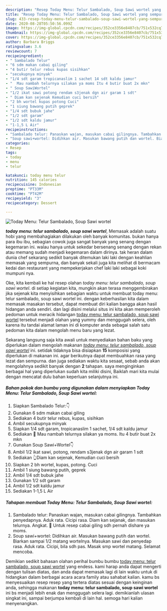 ```yaml
---
description: "Resep Today Menu: Telur Sambalado, Soup Sawi wortel yang sempurna"
title: "Resep Today Menu: Telur Sambalado, Soup Sawi wortel yang sempurna"
slug: 433-resep-today-menu-telur-sambalado-soup-sawi-wortel-yang-sempurna
date: 2020-08-28T05:50:56.099Z
image: https://img-global.cpcdn.com/recipes/352ce3356e8407cb/751x532cq70/today-menu-telur-sambalado-soup-sawi-wortel-foto-resep-utama.jpg
thumbnail: https://img-global.cpcdn.com/recipes/352ce3356e8407cb/751x532cq70/today-menu-telur-sambalado-soup-sawi-wortel-foto-resep-utama.jpg
cover: https://img-global.cpcdn.com/recipes/352ce3356e8407cb/751x532cq70/today-menu-telur-sambalado-soup-sawi-wortel-foto-resep-utama.jpg
author: Barbara Briggs
ratingvalue: 3.6
reviewcount: 7
recipeingredient:
- " Sambalado Telur"
- "6 sdm makan cabai giling"
- "4 butir telur rebus kupas sisihkan"
- "secukupnya minyak"
- "1/4 sdt garam tropicanaslim 1 sachet 14 sdt kaldu jamur"
- "  Mau nambah telurnya silakan ya moms Itu 4 butir buat 2x mkn"
- " Soup SawiWortel"
- "1/2 ikat sawi potong rendam s3jenak dgn air garam 1 sdt"
- " Diam kan sejenak Kemudian cuci bersih"
- "2 bh wortel kupas potong Cuci"
- "1 siung bawang putih geprek"
- "1/4 sdt bubuk jahe"
- "1/2 sdt garam"
- "1/2 sdt kaldu jamur"
- "1-1,5 L Air"
recipeinstructions:
- "Sambalado telur: Panaskan wajan, masukan cabai gilingnya. Tambahkan penyedapnya. Aduk rata. Cicipi rasa. Diam kan sejanak, dan masukan telurnya. Angkat. 📌 Untuk resep cabai giling sdh pernah dishare ya moms."
- "Soup sawi+wortel: Didihkan air. Masukan bawang putih dan wortel. Biarkan sampai 1/2 matang wortelnya. Masukan sawi dan penyedap rasa. Aduk rata. Cicipi, bila sdh pas. Masak smp wortel matang. Selamat mencoba."
categories:
- Resep
tags:
- today
- menu
- telur

katakunci: today menu telur 
nutrition: 145 calories
recipecuisine: Indonesian
preptime: "PT33M"
cooktime: "PT42M"
recipeyield: "3"
recipecategory: Dessert

---
```



![Today Menu: Telur Sambalado, Soup Sawi wortel](https://img-global.cpcdn.com/recipes/352ce3356e8407cb/751x532cq70/today-menu-telur-sambalado-soup-sawi-wortel-foto-resep-utama.jpg)

<b><i>today menu: telur sambalado, soup sawi wortel</i></b>, Memasak adalah suatu hobi yang membahagiakan dilakukan oleh banyak komunitas. bukan hanya para ibu ibu, sebagian cowok juga sangat banyak yang senang dengan kegemaran ini. walau hanya untuk sekedar bersenang senang dengan rekan atau memang sudah menjadi kegemaran dalam dirinya. tak heran dalam dunia chef sekarang sedikit banyak ditemukan laki laki dengan keahlian memasak yang sempurna, dan banyak sekali juga kita melihat di bermacam kedai dan restaurant yang mempekerjakan chef laki laki sebagai koki mumpuni nya.



Oke, kita kembali ke hal resep olahan <i>today menu: telur sambalado, soup sawi wortel</i>. di setiap kegiatan kita, mungkin akan terasa menggembirakan jika sejenak kita menyisihkan sebagian waktu untuk membuat today menu: telur sambalado, soup sawi wortel ini. dengan keberhasilan kita dalam memasak masakan tersebut, dapat membuat diri kalian bangga akan hasil hidangan anda sendiri. dan lagi disini melalui situs ini kita akan memperoleh pedoman untuk meracik hidangan <u>today menu: telur sambalado, soup sawi wortel</u> tersebut menjadi olahan yang yummy dan menggugah selera, oleh karena itu tandai alamat laman ini di komputer anda sebagai salah satu pedoman kita dalam mengolah menu baru yang lezat.


Sekarang langsung saja kita awali untuk menyediakan bahan baku yang diperlukan dalam mengolah makanan <u><i>today menu: telur sambalado, soup sawi wortel</i></u> ini. setidak tidaknya bisa disiapkan <b>15</b> komposisi yang diperlukan di makanan ini. agar berikutnya dapat membuahkan rasa yang lezat dan sempurna. dan juga sediakan waktu kita sesaat, sebab anda akan mengolahnya sedikit banyak dengan <b>2</b> tahapan. saya menginginkan berbagai hal yang diperlukan sudah kita miliki disini, Baiklah mari kita mulai dengan mencatat dulu bahan keperluan selanjutnya ini.

<!--inarticleads1-->

##### Bahan pokok dan bumbu yang digunakan dalam menyiapkan Today Menu: Telur Sambalado, Soup Sawi wortel:

1. Siapkan  Sambalado Telur:👇
1. Gunakan 6 sdm makan cabai giling
1. Sediakan 4 butir telur rebus, kupas, sisihkan
1. Ambil secukupnya minyak
1. Siapkan 1/4 sdt garam, tropicanaslim 1 sachet, 1/4 sdt kaldu jamur
1. Sediakan  📌 Mau nambah telurnya silakan ya moms. Itu 4 butir buat 2x mkn
1. Gunakan  Soup Sawi+Wortel👇
1. Ambil 1/2 ikat sawi, potong, rendam s3jenak dgn air garam 1 sdt
1. Sediakan  👆Diam kan sejenak, Kemudian cuci bersih
1. Siapkan 2 bh wortel, kupas, potong. Cuci
1. Ambil 1 siung bawang putih, geprek
1. Ambil 1/4 sdt bubuk jahe
1. Gunakan 1/2 sdt garam
1. Ambil 1/2 sdt kaldu jamur
1. Sediakan 1-1,5 L Air




<!--inarticleads2-->

##### Tahapan membuat Today Menu: Telur Sambalado, Soup Sawi wortel:

1. Sambalado telur: Panaskan wajan, masukan cabai gilingnya. Tambahkan penyedapnya. Aduk rata. Cicipi rasa. Diam kan sejanak, dan masukan telurnya. Angkat. 📌 Untuk resep cabai giling sdh pernah dishare ya moms.
1. Soup sawi+wortel: Didihkan air. Masukan bawang putih dan wortel. Biarkan sampai 1/2 matang wortelnya. Masukan sawi dan penyedap rasa. Aduk rata. Cicipi, bila sdh pas. Masak smp wortel matang. Selamat mencoba.




Demikian sedikit bahasan olahan perihal bumbu bumbu <u>today menu: telur sambalado, soup sawi wortel</u> yang endess. kami harap anda dapat mengerti dengan tulisan diatas, dan anda dapat memasak lagi di lain waktu untuk di hidangkan dalam berbagai acara acara family atau sahabat kalian. kamu bs menyesuaikan resep resep yang tertera diatas sesuai dengan keinginan anda, sehingga makanan <b>today menu: telur sambalado, soup sawi wortel</b> ini bs menjadi lebih enak dan menggugah selera lagi. demikianlah ulasan singkat ini, sampai berjumpa kembali di lain hal. semoga hari kalian menyenangkan.
